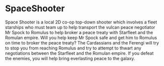 # SpaceShooter
 
Space Shooter is a local 2D co-op top-down shooter which involves a fleet starships who must team up to help transport the vulcan peace negotiator Mr Spock to Romulus to help broker a peace treaty with Starfleet and the Romulan empire. Will you help keep Mr Spock safe and get him to Romulus on time to broker the peace treaty?
The Cardassians and the Ferengi will try to stop you from reaching Romulus and try to attempt to thwart any negotiations between the Starfleet and the Romulan empire. If you defeat the enemies, you will help bring everlasting peace to the galaxy.
